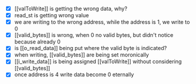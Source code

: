 - [x] [[valToWrite]] is getting the wrong data, why?
- [x] read_st is getting wrong value
- [x] we are writing to the wrong address, while the address is 1, we write to 0
- [x] [[valid_bytes]] is wrong, when 0 no valid bytes, but didn't notice because already 0
- [x] is [[o_read_data]] being put where the valid byte is indicated?
- [x] when writing, [[valid_bytes]] are being set moronically
- [x] [[i_write_data]] is being assigned [[valToWrite]] without considering [[valid_bytes]]
- [x] once address is 4 write data become 0 eternally